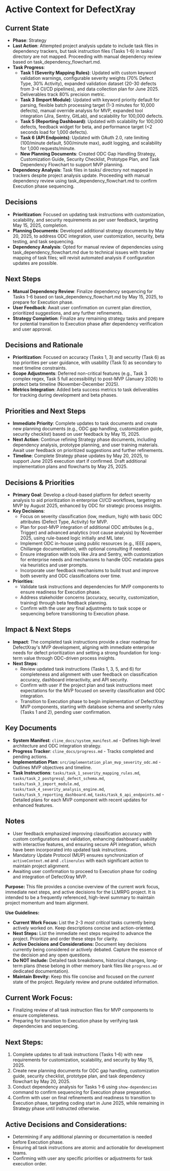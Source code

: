 # Active Context for DefectXray

## Current State
- **Phase**: Strategy
- **Last Action**: Attempted project analysis update to include task files in dependency trackers, but task instruction files (Tasks 1-6) in tasks/ directory are not mapped. Proceeding with manual dependency review based on task_dependency_flowchart.md.
- **Task Progress**:
  - **Task 1 (Severity Mapping Rules)**: Updated with custom keyword validation warnings, configurable severity weights (70% Defect Type, 30% Activity), expanded validation dataset (20-30 defects from 3-4 CI/CD pipelines), and data collection plan for June 2025. Deliverables track 80% precision metric.
  - **Task 3 (Import Module)**: Updated with keyword priority default for parsing, flexible batch processing target (1-3 minutes for 10,000 defects), manual override analysis for MVP, expanded tool integration (Jira, Sentry, GitLab), and scalability for 100,000 defects.
  - **Task 5 (Reporting Dashboard)**: Updated with scalability for 100,000 defects, feedback widget for beta, and performance target (<2 seconds load for 1,000 defects).
  - **Task 6 (API Endpoints)**: Updated with OAuth 2.0, rate limiting (100/minute default, 500/minute max), audit logging, and scalability for 1,000 requests/minute.
  - **New Planning Documents**: Created ODC Gap Handling Strategy, Customization Guide, Security Checklist, Prototype Plan, and Task Dependency Flowchart to support MVP planning.
- **Dependency Analysis**: Task files in tasks/ directory not mapped in trackers despite project analysis update. Proceeding with manual dependency review using task_dependency_flowchart.md to confirm Execution phase sequencing.

## Decisions
- **Prioritization**: Focused on updating task instructions with customization, scalability, and security requirements as per user feedback, targeting May 15, 2025, completion.
- **Planning Documents**: Developed additional strategy documents by May 20, 2025, to address ODC integration, user customization, security, beta testing, and task sequencing.
- **Dependency Analysis**: Opted for manual review of dependencies using task_dependency_flowchart.md due to technical issues with tracker mapping of task files; will revisit automated analysis if configuration updates are possible.

## Next Steps
- **Manual Dependency Review**: Finalize dependency sequencing for Tasks 1-6 based on task_dependency_flowchart.md by May 15, 2025, to prepare for Execution phase.
- **User Feedback**: Await user confirmation on current plan direction, prioritized suggestions, and any further refinements.
- **Strategy Completion**: Finalize any remaining strategy tasks and prepare for potential transition to Execution phase after dependency verification and user approval.

## Decisions and Rationale
- **Prioritization**: Focused on accuracy (Tasks 1, 3) and security (Task 6) as top priorities per user guidance, with usability (Task 5) as secondary to meet timeline constraints.
- **Scope Adjustments**: Deferred non-critical features (e.g., Task 3 complex regex, Task 5 full accessibility) to post-MVP (January 2026) to protect beta timeline (November-December 2025).
- **Metrics Integration**: Added beta success metrics to task deliverables for tracking during development and beta phases.

## Priorities and Next Steps
- **Immediate Priority**: Complete updates to task documents and create new planning documents (e.g., ODC gap handling, customization guide, security checklist) based on user feedback by May 15, 2025.
- **Next Action**: Continue refining Strategy phase documents, including dependency analysis, prototype planning, and user training materials. Await user feedback on prioritized suggestions and further refinements.
- **Timeline**: Complete Strategy phase updates by May 20, 2025, to support June 2025 execution start if confirmed. Draft additional implementation plans and flowcharts by May 25, 2025.

## Decisions & Priorities
- **Primary Goal**: Develop a cloud-based platform for defect severity analysis to aid prioritization in enterprise CI/CD workflows, targeting an MVP by August 2025, enhanced by ODC for strategic process insights.
- **Key Decisions**: 
  - Focus on severity classification (low, medium, high) with basic ODC attributes (Defect Type, Activity) for MVP.
  - Plan for post-MVP integration of additional ODC attributes (e.g., Trigger) and advanced analytics (root cause analysis) by November 2025, using rule-based logic initially and ML later.
  - Implement ODC in-house using public resources (e.g., IEEE papers, Chillarege documentation), with optional consulting if needed.
  - Ensure integration with tools like Jira and Sentry, with customization for enterprise needs and mechanisms to handle ODC metadata gaps via heuristics and user prompts.
  - Incorporate user feedback mechanisms to build trust and improve both severity and ODC classifications over time.
- **Priorities**: 
  - Validate task instructions and dependencies for MVP components to ensure readiness for Execution phase.
  - Address stakeholder concerns (accuracy, security, customization, training) through beta feedback planning.
  - Confirm with the user any final adjustments to task scope or sequencing before transitioning to Execution phase.

## Impact & Next Steps
- **Impact**: The completed task instructions provide a clear roadmap for DefectXray's MVP development, aligning with immediate enterprise needs for defect prioritization and setting a strong foundation for long-term value through ODC-driven process insights.
- **Next Steps**: 
  - Review updated task instructions (Tasks 1, 3, 5, and 6) for completeness and alignment with user feedback on classification accuracy, dashboard interactivity, and API security.
  - Confirm with user if the project plan and task instructions meet expectations for the MVP focused on severity classification and ODC integration.
  - Transition to Execution phase to begin implementation of DefectXray MVP components, starting with database schema and severity rules (Tasks 1 and 2), pending user confirmation.

## Key Documents
- **System Manifest**: `cline_docs/system_manifest.md` - Defines high-level architecture and ODC integration strategy.
- **Progress Tracker**: `cline_docs/progress.md` - Tracks completed and pending actions.
- **Implementation Plan**: `src/implementation_plan_mvp_severity_odc.md` - Outlines MVP objectives and timeline.
- **Task Instructions**: `tasks/task_1_severity_mapping_rules.md`, `tasks/task_2_postgresql_defect_schema.md`, `tasks/task_3_import_module.md`, `tasks/task_4_severity_analysis_engine.md`, `tasks/task_5_reporting_dashboard.md`, `tasks/task_6_api_endpoints.md` - Detailed plans for each MVP component with recent updates for enhanced features.

## Notes
- User feedback emphasized improving classification accuracy with custom configurations and validation, enhancing dashboard usability with interactive features, and ensuring secure API integration, which have been incorporated into updated task instructions.
- Mandatory Update Protocol (MUP) ensures synchronization of `activeContext.md` and `.clinerules` with each significant action to maintain project alignment.
- Awaiting user confirmation to proceed to Execution phase for coding and integration of DefectXray MVP.

**Purpose:** This file provides a concise overview of the current work focus, immediate next steps, and active decisions for the LLMRPG project. It is intended to be a frequently referenced, high-level summary to maintain project momentum and team alignment.

**Use Guidelines:**
- **Current Work Focus:**  List the 2-3 *most critical* tasks currently being actively worked on. Keep descriptions concise and action-oriented.
- **Next Steps:**  List the immediate next steps required to advance the project. Prioritize and order these steps for clarity.
- **Active Decisions and Considerations:** Document key decisions currently being considered or actively debated. Capture the essence of the decision and any open questions.
- **Do NOT include:** Detailed task breakdowns, historical changes, long-term plans (these belong in other memory bank files like `progress.md` or dedicated documentation).
- **Maintain Brevity:** Keep this file concise and focused on the *current* state of the project. Regularly review and prune outdated information.

## Current Work Focus:
- Finalizing review of all task instruction files for MVP components to ensure completeness.
- Preparing for transition to Execution phase by verifying task dependencies and sequencing.

## Next Steps:
1. Complete updates to all task instructions (Tasks 1-6) with new requirements for customization, scalability, and security by May 15, 2025.
2. Create new planning documents for ODC gap handling, customization guide, security checklist, prototype plan, and task dependency flowchart by May 20, 2025.
3. Conduct dependency analysis for Tasks 1-6 using `show-dependencies` command to confirm sequencing for Execution phase preparation.
4. Confirm with user on final refinements and readiness to transition to Execution phase, targeting coding start in June 2025, while remaining in Strategy phase until instructed otherwise.

## Active Decisions and Considerations:
- Determining if any additional planning or documentation is needed before Execution phase.
- Ensuring all task instructions are atomic and actionable for development teams.
- Confirming with user any specific priorities or adjustments for task execution order.